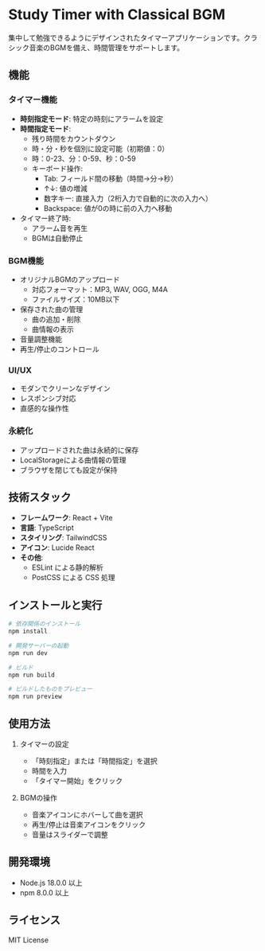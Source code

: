 # Study Timer with Classical BGM

集中して勉強できるようにデザインされたタイマーアプリケーションです。クラシック音楽のBGMを備え、時間管理をサポートします。

## 機能

### タイマー機能
- **時刻指定モード**: 特定の時刻にアラームを設定
- **時間指定モード**: 
  - 残り時間をカウントダウン
   - 時・分・秒を個別に設定可能（初期値：0）
   - 時：0-23、分：0-59、秒：0-59
   - キーボード操作:
     - Tab: フィールド間の移動（時間→分→秒）
     - ↑↓: 値の増減
     - 数字キー: 直接入力（2桁入力で自動的に次の入力へ）
     - Backspace: 値が0の時に前の入力へ移動
- タイマー終了時:
  - アラーム音を再生
  - BGMは自動停止

### BGM機能
- オリジナルBGMのアップロード
  - 対応フォーマット：MP3, WAV, OGG, M4A
  - ファイルサイズ：10MB以下
- 保存された曲の管理
  - 曲の追加・削除
  - 曲情報の表示
- 音量調整機能
- 再生/停止のコントロール

### UI/UX
- モダンでクリーンなデザイン
- レスポンシブ対応
- 直感的な操作性

### 永続化
- アップロードされた曲は永続的に保存
- LocalStorageによる曲情報の管理
- ブラウザを閉じても設定が保持

## 技術スタック

- **フレームワーク**: React + Vite
- **言語**: TypeScript
- **スタイリング**: TailwindCSS
- **アイコン**: Lucide React
- **その他**:
  - ESLint による静的解析
  - PostCSS による CSS 処理

## インストールと実行

```bash
# 依存関係のインストール
npm install

# 開発サーバーの起動
npm run dev

# ビルド
npm run build

# ビルドしたものをプレビュー
npm run preview
```

## 使用方法

1. タイマーの設定
   - 「時刻指定」または「時間指定」を選択
   - 時間を入力
   - 「タイマー開始」をクリック

2. BGMの操作
   - 音楽アイコンにホバーして曲を選択
   - 再生/停止は音楽アイコンをクリック
   - 音量はスライダーで調整

## 開発環境

- Node.js 18.0.0 以上
- npm 8.0.0 以上

## ライセンス

MIT License
